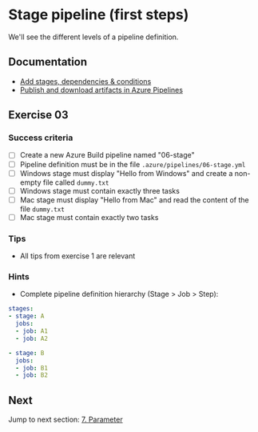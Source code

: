 # Stage pipeline (first steps)

We'll see the different levels of a pipeline definition.

## Documentation

- [Add stages, dependencies & conditions](https://docs.microsoft.com/en-us/azure/devops/pipelines/process/stages)
- [Publish and download artifacts in Azure Pipelines](https://docs.microsoft.com/en-us/azure/devops/pipelines/artifacts/pipeline-artifacts)

## Exercise 03

### Success criteria

- [ ] Create a new Azure Build pipeline named "06-stage"
- [ ] Pipeline definition must be in the file `.azure/pipelines/06-stage.yml`
- [ ] Windows stage must display "Hello from Windows" and create a non-empty file called `dummy.txt`
- [ ] Windows stage must contain exactly three tasks
- [ ] Mac stage must display "Hello from Mac" and read the content of the file `dummy.txt`
- [ ] Mac stage must contain exactly two tasks

### Tips

- All tips from exercise 1 are relevant

### Hints

- Complete pipeline definition hierarchy (Stage > Job > Step):

```yaml
stages:
- stage: A
  jobs:
  - job: A1
  - job: A2

- stage: B
  jobs:
  - job: B1
  - job: B2
```

## Next

Jump to next section: [7. Parameter](./07-parameter.md)
